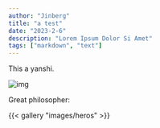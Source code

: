 ```yaml
---
author: "Jinberg"
title: "a test"
date: "2023-2-6"
description: "Lorem Ipsum Dolor Si Amet"
tags: ["markdown", "text"]
---
```


This a yanshi.

![img](/images/hero.webp "巴黎圣母院")

Great philosopher:

{{< gallery "images/heros" >}}